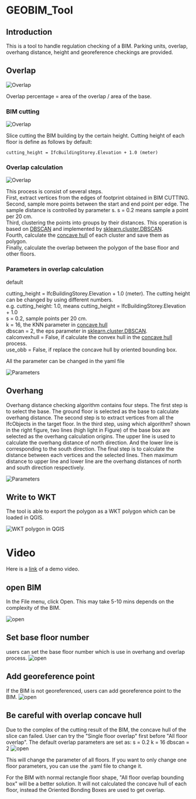 # GEOBIM_Tool

## Introduction

This is a tool to handle regulation checking of a BIM. Parking units, overlap, overhang distance, height and georeference checkings are provided.

## Overlap

![Overlap](./img/Overlap.png)

Overlap percentage =  area of the overlap / area of the base.

### BIM cutting

![Overlap](./img/Cutting.png)

Slice cutting the BIM building by the certain height. Cutting height of each floor is define as follows by default:
	
	cutting_height = IfcBuildingStorey.Elevation + 1.0 (meter)



### Overlap calculation

![Overlap](./img/Overlap_cal.png)

This process is consist of several steps.<br/>
First, extract vertices from the edges of footprint obtained in BIM CUTTING.<br/>
Second, sample more points between the start and end point per edge. The sample distance is controlled by parameter s. s = 0.2 means sample a point per 20 cm. <br/>
Third, clustering the points into groups by their distances. This operation is based on [DBSCAN](https://en.wikipedia.org/wiki/DBSCAN) and implemented by [sklearn.cluster.DBSCAN](https://scikit-learn.org/stable/modules/generated/sklearn.cluster.DBSCAN.html). <br/>
Fourth, calculate the [concave hull](https://github.com/sebastianbeyer/concavehull) of each cluster and save them as polygon. <br/>
Finally, calculate the overlap between the polygon of the base floor and other floors.


### Parameters in overlap calculation
default

cutting_height = IfcBuildingStorey.Elevation + 1.0 (meter). The cutting height can be changed by using different numbers. <br/>
e.g. cutting_height: 1.0, means cutting_height = IfcBuildingStorey.Elevation + 1.0
<br/>
s = 0.2, sample points per 20 cm. <br/>
k = 16, the KNN parameter in [concave hull](https://github.com/sebastianbeyer/concavehull) <br/>
dbscan = 2, the eps parameter in [sklearn.cluster.DBSCAN](https://scikit-learn.org/stable/modules/generated/sklearn.cluster.DBSCAN.html). <br/>
calconvexhull = False, if calculate the convex hull in the [concave hull](https://github.com/sebastianbeyer/concavehull) process. <br/>
use_obb = False, if replace the concave hull by oriented bounding box.

All the parameter can be changed in the yaml file

![Parameters](./img/yaml.png)

## Overhang

Overhang distance checking algorithm contains four steps. The first step is to select the base.
The ground floor is selected as the base to calculate overhang distance.
The second step is to extract vertices from all the IfcObjects in the target floor. In the third step, using
which algorithm?
shown in the right figure, two lines (high light in Figure) of the base box are selected
as the overhang calculation origins. The upper line is used to calculate the overhang distance of north
direction. And the lower line is corresponding to the south direction. The final step is to calculate the
distance between each vertices and the selected lines. Then maximum distance to upper line and lower
line are the overhang distances of north and south direction respectively.

![Parameters](./img/Overhang.png)

## Write to WKT 

The tool is able to export the polygon as a WKT polygon which can be loaded in QGIS.

![WKT polygon in QGIS](./img/WKT.png)

# Video

Here is a [link](https://youtu.be/UWAFZMfYQsM) of a demo video.

## open BIM

In the File menu, click Open. This may take 5-10 mins depends on the complexity of the BIM.

![open](./img/Open.png)

## Set base floor number

users can set the base floor number which is use in overhang and overlap process.
![open](./img/Setbase.png)

## Add georeference point
If the BIM is not georeferenced, users can add georeference point to the BIM.
![open](./img/Geo.png)

## Be careful with overlap concave hull

Due to the complex of the cutting result of the BIM, the concave hull of the slice can failed. User can try the "Single floor overlap" first before "All floor overlap".
The default overlap parameters are set as:
s = 0.2
k = 16
dbscan = 2
![open](./img/Overlap_p.png)

This will change the parameter of all floors. If you want to only change one floor parameters, you can use the .yaml file to change it.

For the BIM with normal rectangle floor shape, "All floor overlap bounding box" will be a better solution. It will not calculated the concave hull of each floor, instead the Oriented Bonding Boxes are used to get overlap.












